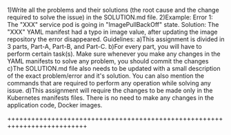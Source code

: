 1)Write all the problems and their solutions (the root cause and the change required to solve the issue) in the SOLUTION.md file.
2)Example: Error 1: The "XXX" service pod is going in "ImagePullBackOff" state. Solution: The "XXX" YAML manifest had a typo in image value, after updating the image repository the error disappeared.
Guidelines:
a)This assignment is divided in 3 parts, Part-A, Part-B, and Part-C.
b)For every part, you will have to perform certain task(s). Make sure whenever you make any changes in the YAML manifests to solve any problem, you should commit the changes
c)The SOLUTION.md file also needs to be updated with a small description of the exact problem/error and it's solution. You can also mention the commands that are required to perform any operation while solving any issue.
d)This assignment will require the changes to be made only in the Kubernetes manifests files. There is no need to make any changes in the application code, Docker images.

++++++++++++++++++++++++++++++++++++++++++++++++++++++++++++++++++++++++++
